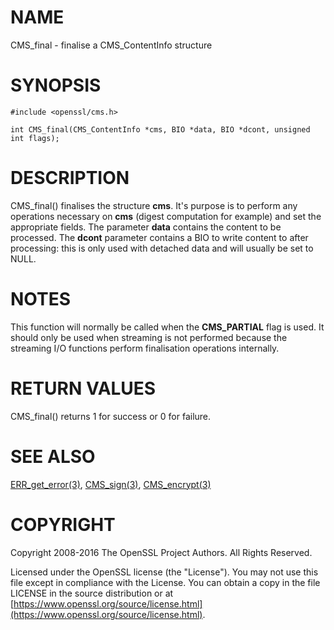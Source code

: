 # NAME

CMS\_final - finalise a CMS\_ContentInfo structure

# SYNOPSIS

    #include <openssl/cms.h>

    int CMS_final(CMS_ContentInfo *cms, BIO *data, BIO *dcont, unsigned int flags);

# DESCRIPTION

CMS\_final() finalises the structure **cms**. It's purpose is to perform any
operations necessary on **cms** (digest computation for example) and set the
appropriate fields. The parameter **data** contains the content to be
processed. The **dcont** parameter contains a BIO to write content to after
processing: this is only used with detached data and will usually be set to
NULL.

# NOTES

This function will normally be called when the **CMS\_PARTIAL** flag is used. It
should only be used when streaming is not performed because the streaming
I/O functions perform finalisation operations internally.

# RETURN VALUES

CMS\_final() returns 1 for success or 0 for failure.

# SEE ALSO

[ERR\_get\_error(3)](http://man.he.net/man3/ERR_get_error), [CMS\_sign(3)](http://man.he.net/man3/CMS_sign),
[CMS\_encrypt(3)](http://man.he.net/man3/CMS_encrypt)

# COPYRIGHT

Copyright 2008-2016 The OpenSSL Project Authors. All Rights Reserved.

Licensed under the OpenSSL license (the "License").  You may not use
this file except in compliance with the License.  You can obtain a copy
in the file LICENSE in the source distribution or at
[https://www.openssl.org/source/license.html](https://www.openssl.org/source/license.html).
